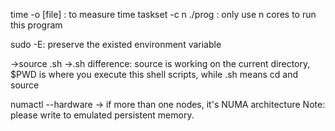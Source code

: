 time -o [file] : to measure time
taskset -c n ./prog : only use n cores to run this program

sudo -E: preserve the existed environment variable

->source .sh
->.sh
difference: source is working on the current directory, $PWD is where you execute this shell scripts, while .sh means cd and source

numactl --hardware 
-> if more than one nodes, it's NUMA architecture
Note: please write to emulated persistent memory.
